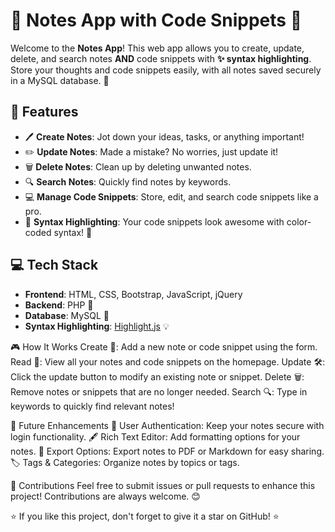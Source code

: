 # 📝 Notes App with Code Snippets 🎨

Welcome to the **Notes App**! This web app allows you to create, update, delete, and search notes **AND** code snippets with **✨ syntax highlighting**. Store your thoughts and code snippets easily, with all notes saved securely in a MySQL database. 🚀

## 🌟 Features
- 🖊️ **Create Notes**: Jot down your ideas, tasks, or anything important!
- ✏️ **Update Notes**: Made a mistake? No worries, just update it!
- 🗑️ **Delete Notes**: Clean up by deleting unwanted notes.
- 🔍 **Search Notes**: Quickly find notes by keywords.
- 💻 **Manage Code Snippets**: Store, edit, and search code snippets like a pro.
- 🌈 **Syntax Highlighting**: Your code snippets look awesome with color-coded syntax! 🎉

## 💻 Tech Stack
- **Frontend**: HTML, CSS, Bootstrap, JavaScript, jQuery
- **Backend**: PHP 🐘
- **Database**: MySQL 💾
- **Syntax Highlighting**: [Highlight.js](https://highlightjs.org/) 💡

🎮 How It Works
Create 📝: Add a new note or code snippet using the form.
Read 📖: View all your notes and code snippets on the homepage.
Update 🛠️: Click the update button to modify an existing note or snippet.
Delete 🗑️: Remove notes or snippets that are no longer needed.
Search 🔍: Type in keywords to quickly find relevant notes!

🎯 Future Enhancements
🔐 User Authentication: Keep your notes secure with login functionality.
🖋️ Rich Text Editor: Add formatting options for your notes.
📜 Export Options: Export notes to PDF or Markdown for easy sharing.
🏷️ Tags & Categories: Organize notes by topics or tags.

🚀 Contributions
Feel free to submit issues or pull requests to enhance this project! Contributions are always welcome. 😊

⭐ If you like this project, don't forget to give it a star on GitHub! ⭐
